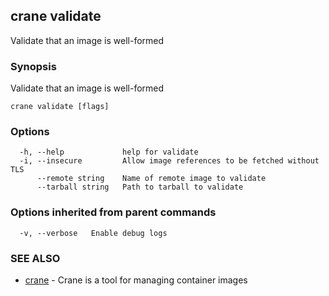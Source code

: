 ## crane validate

Validate that an image is well-formed

### Synopsis

Validate that an image is well-formed

```
crane validate [flags]
```

### Options

```
  -h, --help             help for validate
  -i, --insecure         Allow image references to be fetched without TLS
      --remote string    Name of remote image to validate
      --tarball string   Path to tarball to validate
```

### Options inherited from parent commands

```
  -v, --verbose   Enable debug logs
```

### SEE ALSO

* [crane](crane.md)	 - Crane is a tool for managing container images

